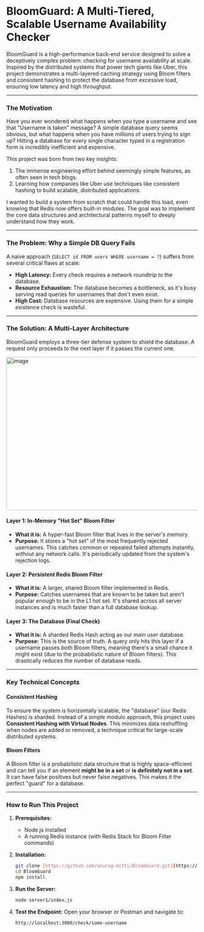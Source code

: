 # BloomGuard: A Multi-Tiered, Scalable Username Availability Checker

BloomGuard is a high-performance back-end service designed to solve a deceptively complex problem: checking for username availability at scale. Inspired by the distributed systems that power tech giants like Uber, this project demonstrates a multi-layered caching strategy using Bloom filters and consistent hashing to protect the database from excessive load, ensuring low latency and high throughput.

---

### The Motivation

Have you ever wondered what happens when you type a username and see that "Username is taken" message? A simple database query seems obvious, but what happens when you have millions of users trying to sign up? Hitting a database for every single character typed in a registration form is incredibly inefficient and expensive.

This project was born from two key insights:
1.  The immense engineering effort behind seemingly simple features, as often seen in tech blogs.
2.  Learning how companies like Uber use techniques like consistent hashing to build scalable, distributed applications.

I wanted to build a system from scratch that could handle this load, even knowing that Redis now offers built-in modules. The goal was to implement the core data structures and architectural patterns myself to deeply understand how they work.

---

### The Problem: Why a Simple DB Query Fails

A naive approach (`SELECT id FROM users WHERE username = ?`) suffers from several critical flaws at scale:

* **High Latency:** Every check requires a network roundtrip to the database.
* **Resource Exhaustion:** The database becomes a bottleneck, as it's busy serving read queries for usernames that don't even exist.
* **High Cost:** Database resources are expensive. Using them for a simple existence check is wasteful.

---

### The Solution: A Multi-Layer Architecture

BloomGuard employs a three-tier defense system to shield the database. A request only proceeds to the next layer if it passes the current one.

<img width="1107" height="402" alt="image" src="https://github.com/user-attachments/assets/cd4eec27-e50e-48ae-ac7e-bafd5bc39a92" />


#### **Layer 1: In-Memory "Hot Set" Bloom Filter**
* **What it is:** A hyper-fast Bloom filter that lives in the server's memory.
* **Purpose:** It stores a "hot set" of the most frequently rejected usernames. This catches common or repeated failed attempts instantly, without any network calls. It's periodically updated from the system's rejection logs.

#### **Layer 2: Persistent Redis Bloom Filter**
* **What it is:** A larger, shared Bloom filter implemented in Redis.
* **Purpose:** Catches usernames that are known to be taken but aren't popular enough to be in the L1 hot set. It's shared across all server instances and is much faster than a full database lookup.

#### **Layer 3: The Database (Final Check)**
* **What it is:** A sharded Redis Hash acting as our main user database.
* **Purpose:** This is the source of truth. A query only hits this layer if a username passes *both* Bloom filters, meaning there's a small chance it might exist (due to the probabilistic nature of Bloom filters). This drastically reduces the number of database reads.

---

### Key Technical Concepts

#### Consistent Hashing
To ensure the system is horizontally scalable, the "database" (our Redis Hashes) is sharded. Instead of a simple modulo approach, this project uses **Consistent Hashing with Virtual Nodes**. This minimizes data reshuffling when nodes are added or removed, a technique critical for large-scale distributed systems.

#### Bloom Filters
A Bloom filter is a probabilistic data structure that is highly space-efficient and can tell you if an element **might be in a set** or **is definitely not in a set**. It can have false positives but never false negatives. This makes it the perfect "guard" for a database.

---

### How to Run This Project

1.  **Prerequisites:**
    * Node.js installed
    * A running Redis instance (with Redis Stack for Bloom Filter commands)

2.  **Installation:**
    ```bash
    git clone [https://github.com/anurag-mitti/BloomGuard.git](https://github.com/anurag-mitti/BloomGuard.git)
    cd BloomGuard
    npm install
    ```

3.  **Run the Server:**
    ```bash
    node server1/index.js
    ```

4.  **Test the Endpoint:**
    Open your browser or Postman and navigate to:
    ```
    http://localhost:3000/check/some-username
    ```
